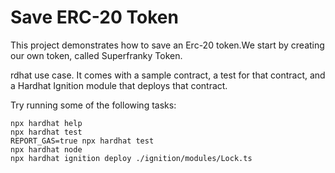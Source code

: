 # Save ERC-20 Token

This project demonstrates how to save an Erc-20 token.We start by creating our own token, called Superfranky Token.

rdhat use case. It comes with a sample contract, a test for that contract, and a Hardhat Ignition module that deploys that contract.

Try running some of the following tasks:

```shell
npx hardhat help
npx hardhat test
REPORT_GAS=true npx hardhat test
npx hardhat node
npx hardhat ignition deploy ./ignition/modules/Lock.ts
```
